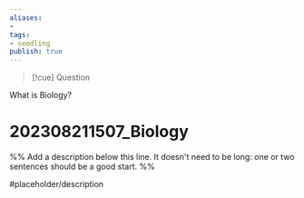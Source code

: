```yaml
---
aliases: 
- 
tags:
- seedling
publish: true
---
```

>[!cue] Question

What is Biology?
# 202308211507_Biology

%% Add a description below this line. It doesn't need to be long: one or two sentences should be a good start. %%

#placeholder/description 
